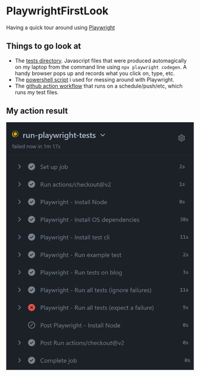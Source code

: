 # PlaywrightFirstLook
Having a quick tour around using [Playwright](https://playwright.dev/)

## Things to go look at
- The [tests directory](https://github.com/Gordonby/PlaywrightFirstLook/tree/main/tests). Javascript files that were produced automagically on my laptop from the command line using `npx playwright codegen`. A handy browser pops up and records what you click on, type, etc.
- The [powershell script](https://github.com/Gordonby/PlaywrightFirstLook/blob/main/gettingstarted.ps1) i used for messing around with Playwright.
- The [github action workflow](https://github.com/Gordonby/PlaywrightFirstLook/blob/main/.github/workflows/playwrighttests.yml) that runs on a schedule/push/etc, which runs my test files.

## My action result

![GitHub action results](GHActionScreenGrab.png)

